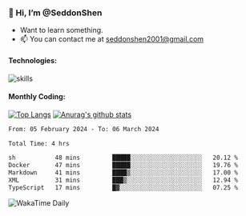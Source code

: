 ### 👋 Hi, I’m @SeddonShen
- Want to learn something.
- 📫 You can contact me at seddonshen2001@gmail.com

#### Technologies:

![skills](https://skillicons.dev/icons?i=scala,js,html,css,bootstrap,jquery,c,cpp,cloudflare,django,docker,flask,git,github,githubactions,linux,latex,mysql,nodejs,ps,php,pr,py,raspberrypi,redis,unreal,v,vscode,vue,bash)

#### Monthly Coding:
[![Top Langs](https://github-readme-stats.vercel.app/api/top-langs?username=seddonshen&show_icons=true&locale=en&layout=compact&hide=html&langs_count=8)](https://github.com/SeddonShen/)
[![Anurag's github stats](https://github-readme-stats.vercel.app/api?username=SeddonShen&count_private=true&show_icons=true)](https://github.com/anuraghazra/github-readme-stats)
<!--START_SECTION:waka-->

```txt
From: 05 February 2024 - To: 06 March 2024

Total Time: 4 hrs

sh           48 mins         █████░░░░░░░░░░░░░░░░░░░░   20.12 %
Docker       47 mins         █████░░░░░░░░░░░░░░░░░░░░   19.76 %
Markdown     41 mins         ████▒░░░░░░░░░░░░░░░░░░░░   17.00 %
XML          31 mins         ███▒░░░░░░░░░░░░░░░░░░░░░   12.94 %
TypeScript   17 mins         █▓░░░░░░░░░░░░░░░░░░░░░░░   07.25 %
```

<!--END_SECTION:waka-->

![WakaTime Daily](https://wakatime.com/share/@seddon2001/61a7e342-5f12-4fea-bf92-1fac161e97d6.svg)
<!---
SeddonShen/SeddonShen is a ✨ special ✨ repository because its `README.md` (this file) appears on your GitHub profile.
You can click the Preview link to take a look at your changes.
--->
